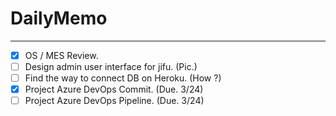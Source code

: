 # DailyMemo

---

+ [X] OS / MES Review.
+ [ ] Design admin user interface for jifu. (Pic.)
+ [ ] Find the way to connect DB on Heroku. (How ?)
+ [X] Project Azure DevOps Commit. (Due. 3/24)
+ [ ] Project Azure DevOps Pipeline. (Due. 3/24)
